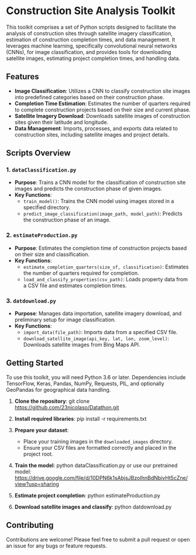 # Construction Site Analysis Toolkit

This toolkit comprises a set of Python scripts designed to facilitate the analysis of construction sites through satellite imagery classification, estimation of construction completion times, and data management. It leverages machine learning, specifically convolutional neural networks (CNNs), for image classification, and provides tools for downloading satellite images, estimating project completion times, and handling data.

## Features

- **Image Classification**: Utilizes a CNN to classify construction site images into predefined categories based on their construction phase.
- **Completion Time Estimation**: Estimates the number of quarters required to complete construction projects based on their size and current phase.
- **Satellite Imagery Download**: Downloads satellite images of construction sites given their latitude and longitude.
- **Data Management**: Imports, processes, and exports data related to construction sites, including satellite images and project details.

## Scripts Overview

### 1. `dataClassification.py`

- **Purpose**: Trains a CNN model for the classification of construction site images and predicts the construction phase of given images.
- **Key Functions**:
  - `train_model()`: Trains the CNN model using images stored in a specified directory.
  - `predict_image_classification(image_path, model_path)`: Predicts the construction phase of an image.

### 2. `estimateProduction.py`

- **Purpose**: Estimates the completion time of construction projects based on their size and classification.
- **Key Functions**:
  - `estimate_completion_quarters(size_sf, classification)`: Estimates the number of quarters required for completion.
  - `load_and_classify_properties(csv_path)`: Loads property data from a CSV file and estimates completion times.

### 3. `datdownload.py`

- **Purpose**: Manages data importation, satellite imagery download, and preliminary setup for image classification.
- **Key Functions**:
  - `import_data(file_path)`: Imports data from a specified CSV file.
  - `download_satellite_image(api_key, lat, lon, zoom_level)`: Downloads satellite images from Bing Maps API.

## Getting Started

To use this toolkit, you will need Python 3.6 or later. Dependencies include TensorFlow, Keras, Pandas, NumPy, Requests, PIL, and optionally GeoPandas for geographical data handling.

1. **Clone the repository**:
git clone https://github.com/23nicolaso/Datathon.git

2. **Install required libraries**:
pip install -r requirements.txt

3. **Prepare your dataset**:
   - Place your training images in the `downloaded_images` directory.
   - Ensure your CSV files are formatted correctly and placed in the project root.

4. **Train the model**:
python dataClassification.py
or use our pretrained model:
https://drive.google.com/file/d/10DPN6k1sAbjsJBzoIhnBdNbivHt5cZne/view?usp=sharing 

6. **Estimate project completion**:
python estimateProduction.py

7. **Download satellite images and classify**:
python datdownload.py


## Contributing

Contributions are welcome! Please feel free to submit a pull request or open an issue for any bugs or feature requests.

